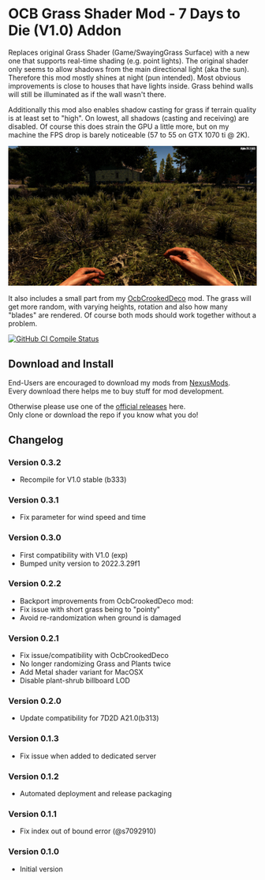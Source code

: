 # OCB Grass Shader Mod - 7 Days to Die (V1.0) Addon

Replaces original Grass Shader (Game/SwayingGrass Surface) with
a new one that supports real-time shading (e.g. point lights).
The original shader only seems to allow shadows from the main
directional light (aka the sun). Therefore this mod mostly
shines at night (pun intended). Most obvious improvements is
close to houses that have lights inside. Grass behind walls
will still be illuminated as if the wall wasn't there.

Additionally this mod also enables shadow casting for grass
if terrain quality is at least set to "high". On lowest, all
shadows (casting and receiving) are disabled. Of course this
does strain the GPU a little more, but on my machine the FPS
drop is barely noticeable (57 to 55 on GTX 1070 ti @ 2K).

![Grass with new shader](Screens/in-game-day-new-shader.jpg)

It also includes a small part from my [OcbCrookedDeco][1] mod.
The grass will get more random, with varying heights, rotation
and also how many "blades" are rendered. Of course both mods
should work together without a problem.

[![GitHub CI Compile Status][3]][2]

## Download and Install

End-Users are encouraged to download my mods from [NexusMods][4].  
Every download there helps me to buy stuff for mod development.

Otherwise please use one of the [official releases][5] here.  
Only clone or download the repo if you know what you do!

## Changelog

### Version 0.3.2

- Recompile for V1.0 stable (b333)

### Version 0.3.1

- Fix parameter for wind speed and time

### Version 0.3.0

- First compatibility with V1.0 (exp)
- Bumped unity version to 2022.3.29f1

### Version 0.2.2

- Backport improvements from OcbCrookedDeco mod:
- Fix issue with short grass being to "pointy"
- Avoid re-randomization when ground is damaged

### Version 0.2.1

- Fix issue/compatibility with OcbCrookedDeco
- No longer randomizing Grass and Plants twice
- Add Metal shader variant for MacOSX
- Disable plant-shrub billboard LOD

### Version 0.2.0

- Update compatibility for 7D2D A21.0(b313)

### Version 0.1.3

- Fix issue when added to dedicated server

### Version 0.1.2

- Automated deployment and release packaging

### Version 0.1.1

- Fix index out of bound error (@s7092910)

### Version 0.1.0

- Initial version

[1]: https://github.com/OCB7D2D/OcbCrookedDeco
[2]: https://github.com/OCB7D2D/OcbPrettyGrass/actions/workflows/ci.yml
[3]: https://github.com/OCB7D2D/OcbPrettyGrass/actions/workflows/ci.yml/badge.svg
[4]: https://www.nexusmods.com/7daystodie/mods/2097
[5]: https://github.com/OCB7D2D/OcbPrettyGrass/releases
